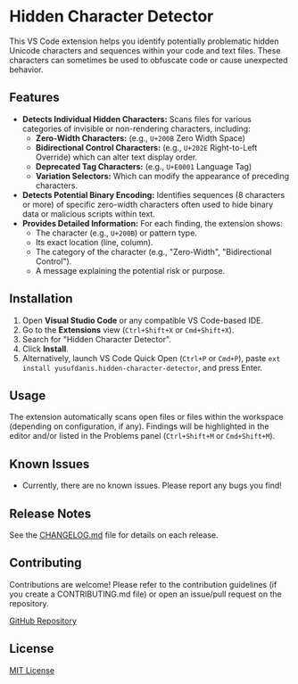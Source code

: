 # Hidden Character Detector

This VS Code extension helps you identify potentially problematic hidden Unicode characters and sequences within your code and text files. These characters can sometimes be used to obfuscate code or cause unexpected behavior.

## Features

*   **Detects Individual Hidden Characters:** Scans files for various categories of invisible or non-rendering characters, including:
    *   **Zero-Width Characters:** (e.g., `U+200B` Zero Width Space)
    *   **Bidirectional Control Characters:** (e.g., `U+202E` Right-to-Left Override) which can alter text display order.
    *   **Deprecated Tag Characters:** (e.g., `U+E0001` Language Tag)
    *   **Variation Selectors:** Which can modify the appearance of preceding characters.
*   **Detects Potential Binary Encoding:** Identifies sequences (8 characters or more) of specific zero-width characters often used to hide binary data or malicious scripts within text.
*   **Provides Detailed Information:** For each finding, the extension shows:
    *   The character (e.g., `U+200B`) or pattern type.
    *   Its exact location (line, column).
    *   The category of the character (e.g., "Zero-Width", "Bidirectional Control").
    *   A message explaining the potential risk or purpose.

## Installation

1.  Open **Visual Studio Code** or any compatible VS Code-based IDE.
2.  Go to the **Extensions** view (`Ctrl+Shift+X` or `Cmd+Shift+X`).
3.  Search for "Hidden Character Detector".
4.  Click **Install**.
5.  Alternatively, launch VS Code Quick Open (`Ctrl+P` or `Cmd+P`), paste `ext install yusufdanis.hidden-character-detector`, and press Enter.

## Usage

The extension automatically scans open files or files within the workspace (depending on configuration, if any). Findings will be highlighted in the editor and/or listed in the Problems panel (`Ctrl+Shift+M` or `Cmd+Shift+M`).

## Known Issues

*   Currently, there are no known issues. Please report any bugs you find!

## Release Notes

See the [CHANGELOG.md](CHANGELOG.md) file for details on each release.

## Contributing

Contributions are welcome! Please refer to the contribution guidelines (if you create a CONTRIBUTING.md file) or open an issue/pull request on the repository.

[GitHub Repository](https://github.com/yusufdanis/hidden-character-detector)

## License

[MIT License](LICENSE.md)